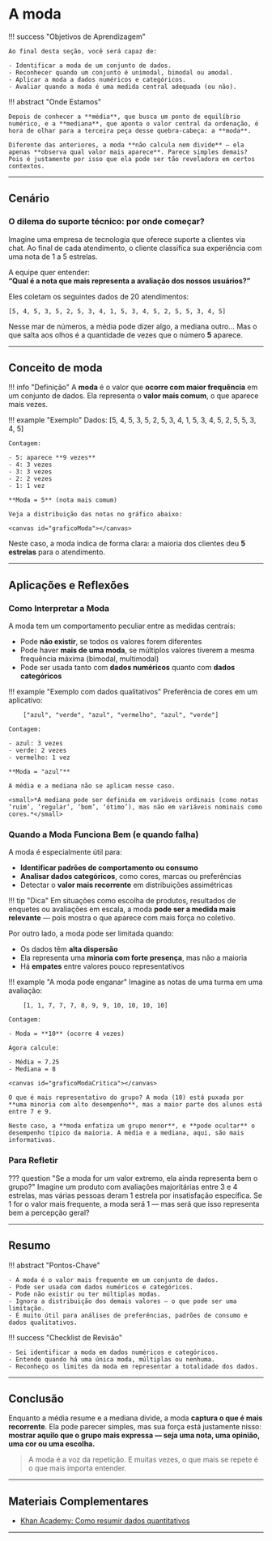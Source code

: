 <style>
  #graficoModaCritica {
    max-width: 100%;
    height: 300px;
  }
</style>

# A moda

!!! success "Objetivos de Aprendizagem"

    Ao final desta seção, você será capaz de:

    - Identificar a moda de um conjunto de dados.
    - Reconhecer quando um conjunto é unimodal, bimodal ou amodal.
    - Aplicar a moda a dados numéricos e categóricos.
    - Avaliar quando a moda é uma medida central adequada (ou não).

!!! abstract "Onde Estamos"

    Depois de conhecer a **média**, que busca um ponto de equilíbrio numérico, e a **mediana**, que aponta o valor central da ordenação, é hora de olhar para a terceira peça desse quebra-cabeça: a **moda**.

    Diferente das anteriores, a moda **não calcula nem divide** — ela apenas **observa qual valor mais aparece**. Parece simples demais? Pois é justamente por isso que ela pode ser tão reveladora em certos contextos.

---

## Cenário
### O dilema do suporte técnico: por onde começar?

Imagine uma empresa de tecnologia que oferece suporte a clientes via chat. Ao final de cada atendimento, o cliente classifica sua experiência com uma nota de 1 a 5 estrelas.

A equipe quer entender:  
**“Qual é a nota que mais representa a avaliação dos nossos usuários?”**

Eles coletam os seguintes dados de 20 atendimentos:

```
[5, 4, 5, 3, 5, 2, 5, 3, 4, 1, 5, 3, 4, 5, 2, 5, 5, 3, 4, 5]
```

Nesse mar de números, a média pode dizer algo, a mediana outro… Mas o que salta aos olhos é a quantidade de vezes que o número **5** aparece.

---

## Conceito de moda

!!! info "Definição"
    A **moda** é o valor que **ocorre com maior frequência** em um conjunto de dados. Ela representa o **valor mais comum**, o que aparece mais vezes.

<script src="https://cdn.jsdelivr.net/npm/chart.js"></script>


!!! example "Exemplo"
        Dados: [5, 4, 5, 3, 5, 2, 5, 3, 4, 1, 5, 3, 4, 5, 2, 5, 5, 3, 4, 5]

    Contagem:

    - 5: aparece **9 vezes**  
    - 4: 3 vezes  
    - 3: 3 vezes  
    - 2: 2 vezes  
    - 1: 1 vez

    **Moda = 5** (nota mais comum)

    Veja a distribuição das notas no gráfico abaixo:
    
    <canvas id="graficoModa"></canvas>


Neste caso, a moda indica de forma clara: a maioria dos clientes deu **5 estrelas** para o atendimento.

---

## Aplicações e Reflexões

### Como Interpretar a Moda

A moda tem um comportamento peculiar entre as medidas centrais:

- Pode **não existir**, se todos os valores forem diferentes  
- Pode haver **mais de uma moda**, se múltiplos valores tiverem a mesma frequência máxima (bimodal, multimodal)  
- Pode ser usada tanto com **dados numéricos** quanto com **dados categóricos**

!!! example "Exemplo com dados qualitativos"
    Preferência de cores em um aplicativo:

        ["azul", "verde", "azul", "vermelho", "azul", "verde"]

    Contagem:

    - azul: 3 vezes  
    - verde: 2 vezes  
    - vermelho: 1 vez

    **Moda = "azul"**

    A média e a mediana não se aplicam nesse caso. 

    <small>*A mediana pode ser definida em variáveis ordinais (como notas ‘ruim’, ‘regular’, ‘bom’, ‘ótimo’), mas não em variáveis nominais como cores.*</small>

### Quando a Moda Funciona Bem (e quando falha)

A moda é especialmente útil para:

- **Identificar padrões de comportamento ou consumo**
- **Analisar dados categóricos**, como cores, marcas ou preferências
- Detectar o **valor mais recorrente** em distribuições assimétricas

!!! tip "Dica"
    Em situações como escolha de produtos, resultados de enquetes ou avaliações em escala, a moda **pode ser a medida mais relevante** — pois mostra o que aparece com mais força no coletivo.

Por outro lado, a moda pode ser limitada quando:

- Os dados têm **alta dispersão**
- Ela representa uma **minoria com forte presença**, mas não a maioria
- Há **empates** entre valores pouco representativos

!!! example "A moda pode enganar"
    Imagine as notas de uma turma em uma avaliação:

        [1, 1, 7, 7, 7, 8, 9, 9, 10, 10, 10, 10]

    Contagem:

    - Moda = **10** (ocorre 4 vezes)

    Agora calcule:

    - Média ≈ 7.25  
    - Mediana = 8

    <canvas id="graficoModaCritica"></canvas>

    O que é mais representativo do grupo? A moda (10) está puxada por **uma minoria com alto desempenho**, mas a maior parte dos alunos está entre 7 e 9.

    Neste caso, a **moda enfatiza um grupo menor**, e **pode ocultar** o desempenho típico da maioria. A média e a mediana, aqui, são mais informativas.




### Para Refletir

??? question "Se a moda for um valor extremo, ela ainda representa bem o grupo?"
    Imagine um produto com avaliações majoritárias entre 3 e 4 estrelas, mas várias pessoas deram 1 estrela por insatisfação específica. Se 1 for o valor mais frequente, a moda será 1 — mas será que isso representa bem a percepção geral?

---

## Resumo

!!! abstract "Pontos-Chave"

    - A moda é o valor mais frequente em um conjunto de dados.
    - Pode ser usada com dados numéricos e categóricos.
    - Pode não existir ou ter múltiplas modas.
    - Ignora a distribuição dos demais valores — o que pode ser uma limitação.
    - É muito útil para análises de preferências, padrões de consumo e dados qualitativos.

!!! success "Checklist de Revisão"

    - Sei identificar a moda em dados numéricos e categóricos.
    - Entendo quando há uma única moda, múltiplas ou nenhuma.
    - Reconheço os limites da moda em representar a totalidade dos dados.

---

## Conclusão

Enquanto a média resume e a mediana divide, a moda **captura o que é mais recorrente**. Ela pode parecer simples, mas sua força está justamente nisso: **mostrar aquilo que o grupo mais expressa — seja uma nota, uma opinião, uma cor ou uma escolha.**

> A moda é a voz da repetição. E muitas vezes, o que mais se repete é o que mais importa entender.

---

## Materiais Complementares

- [Khan Academy: Como resumir dados quantitativos](https://pt.khanacademy.org/math/statistics-probability/summarizing-quantitative-data)

---

<script src="
https://cdnjs.cloudflare.com/ajax/libs/chartjs-plugin-annotation/3.1.0/chartjs-plugin-annotation.min.js
"></script>

<script>
    ctx = document.getElementById('graficoModa').getContext('2d');
    new Chart(ctx, {
    type: 'bar',
    data: {
        labels: ['1', '2', '3', '4', '5'],
        datasets: [{
        label: 'Frequência',
        data: [1, 2, 3, 3, 9],
        borderWidth: 1
        }]
    },
    options: {
        indexAxis: 'x',
        scales: {
        y: {
            beginAtZero: true,
            precision: 0,
            ticks: {
            stepSize: 1
            }
        }
        },
        plugins: {
        legend: { display: false },
        tooltip: {
            callbacks: {
            label: (context) => ` ${context.parsed.y} ocorrência(s)`
            }
        }
        }
    }
    });
</script>


<script>
  Chart.register(window['chartjs-plugin-annotation']);

  const ctx = document.getElementById('graficoModaCritica').getContext('2d');
  new Chart(ctx, {
    type: 'bar',
    data: {
      datasets: [{
        label: 'Frequência',
        data: [
          { x: 1, y: 2 },
          { x: 7, y: 3 },
          { x: 8, y: 1 },
          { x: 9, y: 2 },
          { x: 10, y: 4 }
        ],
        backgroundColor: function(context) {
          return context.raw.x === 10 ? '#fbc531' : '#dcdcdc';
        },
        borderWidth: 1
      }]
    },
    options: {
      responsive: true,
      maintainAspectRatio: false,
      layout: {
        padding: 10
      },
      scales: {
        x: {
          type: 'linear',
          min: 0,
          max: 11,
          ticks: {
            stepSize: 1,
            font: {
              size: 14
            }
          },
          title: {
            display: true,
            text: 'Notas',
            font: {
              size: 16,
              weight: 'bold'
            }
          }
        },
        y: {
          beginAtZero: true,
          ticks: {
            precision: 0,
            stepSize: 1,
            font: {
              size: 14
            }
          },
          title: {
            display: true,
            text: 'Frequência',
            font: {
              size: 16,
              weight: 'bold'
            }
          }
        }
      },
      plugins: {
        legend: { display: false },
        tooltip: {
          callbacks: {
            label: (ctx) => `${ctx.raw.y} ocorrência(s)`
          }
        },
        annotation: {
          annotations: {
            media: {
              type: 'line',
              borderColor: '#00a8ff',
              borderWidth: 2,
              scaleID: 'x',
              value: 7.25,
              label: {
                content: 'Média ≈ 7.25',
                display: true,
                position: 'start',
                color: '#000',
                font: {
                  weight: 'bold',
                  size: 12
                }
              }
            },
            mediana: {
              type: 'line',
              borderColor: '#e84118',
              borderWidth: 2,
              scaleID: 'x',
              value: 8,
              label: {
                content: 'Mediana = 8',
                display: true,
                position: 'end',
                color: '#000',
                font: {
                  weight: 'bold',
                  size: 12
                }
              }
            }
          }
        }
      }
    }
  });
</script>







